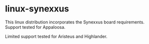linux-synexxus
==============

This linux distribution incorporates the Synexxus board requirements. Support tested for Appaloosa.

Limited support tested for Aristeus and Highlander.

